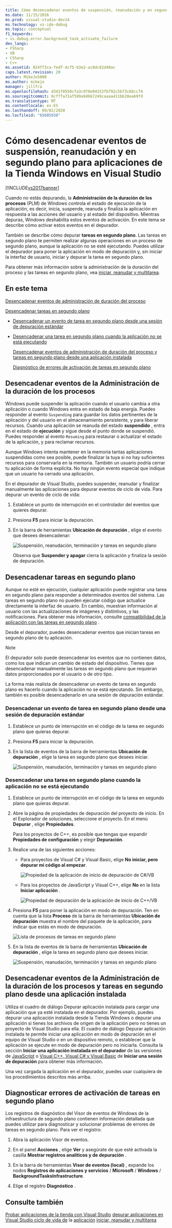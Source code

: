 ```yaml
---
title: Cómo desencadenar eventos de suspensión, reanudación y en segundo plano para aplicaciones de la tienda Windows
ms.date: 11/15/2016
ms.prod: visual-studio-dev14
ms.technology: vs-ide-debug
ms.topic: conceptual
f1_keywords:
- vs.debug.error.background_task_activate_failure
dev_langs:
- FSharp
- VB
- CSharp
- C++
ms.assetid: 824ff3ca-fedf-4cf5-b3e2-ac8dc82d40ac
caps.latest.revision: 20
author: MikeJo5000
ms.author: mikejo
manager: jillfra
ms.openlocfilehash: d341f0550cfa3c978e94152fb792c5b73c68cc74
ms.sourcegitcommit: 6cfffa72af599a9d667249caaaa411bb28ea69fd
ms.translationtype: MT
ms.contentlocale: es-ES
ms.lasthandoff: 09/02/2020
ms.locfileid: "65685938"
---
```

# <a name="how-to-trigger-suspend-resume-and-background-events-for-windows-store-apps-in-visual-studio"></a>Cómo desencadenar eventos de suspensión, reanudación y en segundo plano para aplicaciones de la Tienda Windows en Visual Studio
[!INCLUDE[vs2017banner](../includes/vs2017banner.md)]

Cuando no estás depurando, la **Administración de la duración de los procesos** (PLM) de Windows controla el estado de ejecución de la aplicación, es decir, inicia, suspende, reanuda y finaliza la aplicación en respuesta a las acciones del usuario y al estado del dispositivo. Mientras depuras, Windows deshabilita estos eventos de activación. En este tema se describe cómo activar estos eventos en el depurador.

 También se describe cómo depurar **tareas en segundo plano**. Las tareas en segundo plano te permiten realizar algunas operaciones en un proceso de segundo plano, aunque la aplicación no se esté ejecutando. Puedes utilizar el depurador para poner la aplicación en modo de depuración y, sin iniciar la interfaz de usuario, iniciar y depurar la tarea en segundo plano.

 Para obtener más información sobre la administración de la duración del proceso y las tareas en segundo plano, vea [iniciar, reanudar y multitarea](https://msdn.microsoft.com/04307b1b-05af-46a6-b639-3f35e297f71b).

## <a name="in-this-topic"></a><a name="BKMK_In_this_topic"></a> En este tema
 [Desencadenar eventos de administración de duración del proceso](#BKMK_Trigger_Process_Lifecycle_Management_events)

 [Desencadenar tareas en segundo plano](#BKMK_Trigger_background_tasks)

- [Desencadenar un evento de tarea en segundo plano desde una sesión de depuración estándar](#BKMK_Trigger_a_background_task_event_from_a_standard_debug_session)

- [Desencadenar una tarea en segundo plano cuando la aplicación no se está ejecutando](#BKMK_Trigger_a_background_task_when_the_app_is_not_running)

  [Desencadenar eventos de administración de duración del proceso y tareas en segundo plano desde una aplicación instalada](#BKMK_Trigger_Process_Lifetime_Management_events_and_background_tasks_from_an_installed_app)

  [Diagnóstico de errores de activación de tareas en segundo plano](#BKMK_Diagnosing_background_task_activation_errors)

## <a name="trigger-process-lifetime-management-events"></a><a name="BKMK_Trigger_Process_Lifecycle_Management_events"></a> Desencadenar eventos de la Administración de la duración de los procesos
 Windows puede suspender la aplicación cuando el usuario cambia a otra aplicación o cuando Windows entra en estado de baja energía. Puedes responder al evento `Suspending` para guardar los datos pertinentes de la aplicación y del usuario en el almacenamiento persistente, y para liberar recursos. Cuando una aplicación se reanuda del estado **suspendido** , entra en el estado de **ejecución** y sigue desde el punto donde se suspendió. Puedes responder al evento `Resuming` para restaurar o actualizar el estado de la aplicación, y para reclamar recursos.

 Aunque Windows intenta mantener en la memoria tantas aplicaciones suspendidas como sea posible, puede finalizar la tuya si no hay suficientes recursos para conservarla en la memoria. También un usuario podría cerrar tu aplicación de forma explícita. No hay ningún evento especial que indique que un usuario ha cerrado una aplicación.

 En el depurador de Visual Studio, puedes suspender, reanudar y finalizar manualmente las aplicaciones para depurar eventos de ciclo de vida. Para depurar un evento de ciclo de vida:

1. Establece un punto de interrupción en el controlador del eventos que quieres depurar.

2. Presiona **F5** para iniciar la depuración.

3. En la barra de herramientas **Ubicación de depuración** , elige el evento que desees desencadenar:

     ![Suspensión, reanudación, terminación y tareas en segundo plano](../debugger/media/dbg-suspendresumebackground.png "DBG_SuspendResumeBackground")

     Observa que **Suspender y apagar** cierra la aplicación y finaliza la sesión de depuración.

## <a name="trigger-background-tasks"></a><a name="BKMK_Trigger_background_tasks"></a> Desencadenar tareas en segundo plano
 Aunque no esté en ejecución, cualquier aplicación puede registrar una tarea en segundo plano para responder a determinados eventos del sistema. Las tareas en segundo plano no pueden ejecutar código que actualice directamente la interfaz de usuario. En cambio, muestran información al usuario con las actualizaciones de imágenes y distintivos, y las notificaciones. Para obtener más información, consulte [compatibilidad de la aplicación con las tareas en segundo plano](https://msdn.microsoft.com/4c7bb148-eb1f-4640-865e-41f627a46e8e) .

 Desde el depurador, puedes desencadenar eventos que inician tareas en segundo plano de tu aplicación.

> [!NOTE]
> El depurador solo puede desencadenar los eventos que no contienen datos, como los que indican un cambio de estado del dispositivo. Tienes que desencadenar manualmente las tareas en segundo plano que requieran datos proporcionados por el usuario o de otro tipo.

 La forma más realista de desencadenar un evento de tarea en segundo plano es hacerlo cuando la aplicación no se está ejecutando. Sin embargo, también es posible desencadenarlo en una sesión de depuración estándar.

### <a name="trigger-a-background-task-event-from-a-standard-debug-session"></a><a name="BKMK_Trigger_a_background_task_event_from_a_standard_debug_session"></a> Desencadenar un evento de tarea en segundo plano desde una sesión de depuración estándar

1. Establece un punto de interrupción en el código de la tarea en segundo plano que quieras depurar.

2. Presiona **F5** para iniciar la depuración.

3. En la lista de eventos de la barra de herramientas **Ubicación de depuración** , elige la tarea en segundo plano que desees iniciar.

     ![Suspensión, reanudación, terminación y tareas en segundo plano](../debugger/media/dbg-suspendresumebackground.png "DBG_SuspendResumeBackground")

### <a name="trigger-a-background-task-when-the-app-is-not-running"></a><a name="BKMK_Trigger_a_background_task_when_the_app_is_not_running"></a> Desencadenar una tarea en segundo plano cuando la aplicación no se está ejecutando

1. Establece un punto de interrupción en el código de la tarea en segundo plano que quieras depurar.

2. Abre la página de propiedades de depuración del proyecto de inicio. En el Explorador de soluciones, seleccione el proyecto. En el menú **Depurar** , elige **Propiedades**.

     Para los proyectos de C++, es posible que tengas que expandir **Propiedades de configuración** y elegir **Depuración**.

3. Realice una de las siguientes acciones:

    - Para proyectos de Visual C# y Visual Basic, elige **No iniciar, pero depurar mi código al empezar**.

         ![Propiedad de la aplicación de inicio de depuración de C#/VB](../debugger/media/dbg-csvb-dontlaunchapp.png "DBG_CsVb_DontLaunchApp")

    - Para los proyectos de JavaScript y Visual C++, elige **No** en la lista **Iniciar aplicación** .

         ![Propiedad de depuración de la aplicación de inicio de C++/VB](../debugger/media/dbg-cppjs-dontlaunchapp.png "DBG_CppJs_DontLaunchApp")

4. Presiona **F5** para poner la aplicación en modo de depuración. Ten en cuenta que la lista **Proceso** de la barra de herramientas **Ubicación de depuración** muestra el nombre del paquete de la aplicación, para indicar que estás en modo de depuración.

     ![Lista de procesos de tareas en segundo plano](../debugger/media/dbg-backgroundtask-processlist.png "DBG_BackgroundTask_ProcessList")

5. En la lista de eventos de la barra de herramientas **Ubicación de depuración** , elige la tarea en segundo plano que desees iniciar.

     ![Suspensión, reanudación, terminación y tareas en segundo plano](../debugger/media/dbg-suspendresumebackground.png "DBG_SuspendResumeBackground")

## <a name="trigger-process-lifetime-management-events-and-background-tasks-from-an-installed-app"></a><a name="BKMK_Trigger_Process_Lifetime_Management_events_and_background_tasks_from_an_installed_app"></a> Desencadenar eventos de la Administración de la duración de los procesos y tareas en segundo plano desde una aplicación instalada
 Utiliza el cuadro de diálogo Depurar aplicación instalada para cargar una aplicación que ya esté instalada en el depurador. Por ejemplo, puedes depurar una aplicación instalada desde la Tienda Windows o depurar una aplicación si tienes los archivos de origen de la aplicación pero no tienes un proyecto de Visual Studio para ella. El cuadro de diálogo Depurar aplicación instalada te permite iniciar una aplicación en modo de depuración en el equipo de Visual Studio o en un dispositivo remoto, o establecer que la aplicación se ejecute en modo de depuración pero no iniciarla. Consulta la sección **Iniciar una aplicación instalada en el depurador** de las versiones de [JavaScript](../debugger/start-a-debugging-session-for-store-apps-in-visual-studio-javascript.md#BKMK_Start_an_installed_app_in_the_debugger) o [Visual C++, Visual C# y Visual Basic](../debugger/start-a-debugging-session-for-a-store-app-in-visual-studio-vb-csharp-cpp-and-xaml.md#BKMK_Start_an_installed_app_in_the_debugger) de **Iniciar una sesión de depuración** para obtener más información.

 Una vez cargada la aplicación en el depurador, puedes usar cualquiera de los procedimientos descritos más arriba.

## <a name="diagnosing-background-task-activation-errors"></a><a name="BKMK_Diagnosing_background_task_activation_errors"></a> Diagnosticar errores de activación de tareas en segundo plano
 Los registros de diagnóstico del Visor de eventos de Windows de la infraestructura de segundo plano contienen información detallada que puedes utilizar para diagnosticar y solucionar problemas de errores de tareas en segundo plano. Para ver el registro:

1. Abra la aplicación Visor de eventos.

2. En el panel **Acciones** , elige **Ver** y asegúrate de que esté activada la casilla **Mostrar registros analíticos y de depuración** .

3. En la barra de herramientas **Visor de eventos (local)** , expande los nodos **Registros de aplicaciones y servicios** / **Microsoft** / **Windows** / **BackgroundTasksInfrastructure**.

4. Elige el registro **Diagnóstico** .

## <a name="see-also"></a>Consulte también
 [Probar aplicaciones de la tienda con Visual Studio](../test/testing-store-apps-with-visual-studio.md) [depurar aplicaciones en Visual Studio ciclo de vida de](../debugger/debug-store-apps-in-visual-studio.md) la [aplicación](https://msdn.microsoft.com/53cdc987-c547-49d1-a5a4-fd3f96b2259d) [iniciar, reanudar y multitarea](https://msdn.microsoft.com/04307b1b-05af-46a6-b639-3f35e297f71b)
